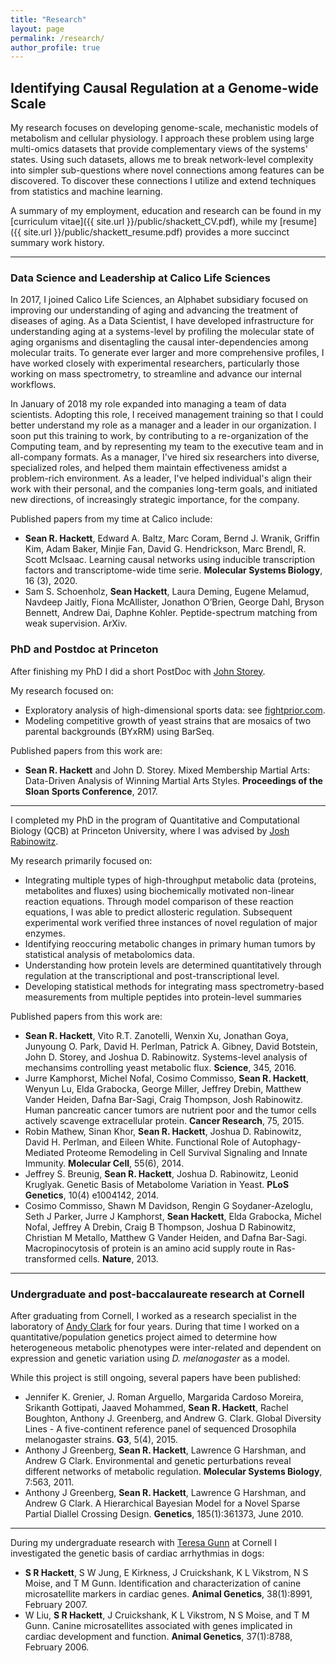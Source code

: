 ```yaml
---
title: "Research"
layout: page
permalink: /research/
author_profile: true
---
```




## Identifying Causal Regulation at a Genome-wide Scale

My research focuses on developing genome-scale, mechanistic models of metabolism and cellular physiology. I approach these problem using large multi-omics datasets that provide complementary views of the systems' states. Using such datasets, allows me to break network-level complexity into simpler sub-questions where novel connections among features can be discovered. To discover these connections I utilize and extend techniques from statistics and machine learning.

A summary of my employment, education and research can be found in my [curriculum vitae]({{ site.url }}/public/shackett_CV.pdf), while my [resume]({{ site.url }}/public/shackett_resume.pdf) provides a more succinct summary work history.

<hr>

### Data Science and Leadership at Calico Life Sciences

In 2017, I joined Calico Life Sciences, an Alphabet subsidiary focused on improving our understanding of aging and advancing the treatment of diseases of aging. As a Data Scientist, I have developed infrastructure for understanding aging at a systems-level by profiling the molecular state of aging organisms and disentagling the causal inter-dependencies among molecular traits. To generate ever larger and more comprehensive profiles, I have worked closely with experimental researchers, particularly those working on mass spectrometry, to streamline and advance our internal workflows. 

In January of 2018 my role expanded into managing a team of data scientists. Adopting this role, I received management training so that I could better understand my role as a manager and a leader in our organization. I soon put this training to work, by contributing to a re-organization of the Computing team, and by representing my team to the executive team and in all-company formats. As a manager, I've hired six researchers into diverse, specialized roles, and helped them maintain effectiveness amidst a problem-rich environment. As a leader, I've helped individual's align their work with their personal, and the companies long-term goals, and initiated new directions, of increasingly strategic importance, for the company.

Published papers from my time at Calico include:

- **Sean R. Hackett**, Edward A. Baltz, Marc Coram, Bernd J. Wranik, Griffin Kim, Adam Baker, Minjie Fan, David G. Hendrickson, Marc Brendl, R. Scott McIsaac. Learning causal networks using inducible transcription factors and transcriptome-wide time serie. **Molecular Systems Biology**, 16 (3), 2020.
- Sam S. Schoenholz, **Sean Hackett**, Laura Deming, Eugene Melamud, Navdeep Jaitly, Fiona McAllister, Jonathon O’Brien, George Dahl, Bryson Bennett, Andrew Dai, Daphne Kohler. Peptide-spectrum matching from weak supervision. ArXiv.

### PhD and Postdoc at Princeton

After finishing my PhD I did a short PostDoc with [John Storey](https://storeylab.org/).

My research focused on:

- Exploratory analysis of high-dimensional sports data: see [fightprior.com](https://www.fightprior.com).
- Modeling competitive growth of yeast strains that are mosaics of two parental backgrounds (BYxRM) using BarSeq.

Published papers from this work are:

- **Sean R. Hackett** and John D. Storey. Mixed Membership Martial Arts: Data-Driven Analysis of Winning Martial Arts Styles. **Proceedings of the Sloan Sports Conference**, 2017.

<hr>

I completed my PhD in the program of Quantitative and Computational Biology (QCB) at Princeton University, where I was advised by [Josh Rabinowitz](https://www.princeton.edu/genomics/rabinowitz/research/).

My research primarily focused on:

- Integrating multiple types of high-throughput metabolic data (proteins, metabolites and fluxes) using biochemically motivated non-linear reaction equations. Through model comparison of these reaction equations, I was able to predict allosteric regulation. Subsequent experimental work verified three instances of novel regulation of major enzymes.
- Identifying reoccuring metabolic changes in primary human tumors by statistical analysis of metabolomics data.
- Understanding how protein levels are determined quantitatively through regulation at the transcriptional and post-transcriptional level.
- Developing statistical methods for integrating mass spectrometry-based measurements from multiple peptides into protein-level summaries

Published papers from this work are:

- **Sean R. Hackett**, Vito R.T. Zanotelli, Wenxin Xu, Jonathan Goya, Junyoung O. Park, David H. Perlman, Patrick A. Gibney, David Botstein, John D. Storey, and Joshua D. Rabinowitz. Systems-level analysis of mechansims controlling yeast metabolic flux. **Science**, 345, 2016.
- Jurre Kamphorst, Michel Nofal, Cosimo Commisso, **Sean R. Hackett**, Wenyun Lu, Elda Grabocka, George Miller, Jeffrey Drebin, Matthew Vander Heiden, Dafna Bar-Sagi, Craig Thompson, Josh Rabinowitz. Human pancreatic cancer tumors are nutrient poor and the tumor cells actively scavenge extracellular protein. **Cancer Research**, 75, 2015.
- Robin Mathew, Sinan Khor, **Sean R. Hackett**, Joshua D. Rabinowitz, David H. Perlman, and Eileen White. Functional Role of Autophagy-Mediated Proteome Remodeling in Cell Survival Signaling and Innate Immunity. **Molecular Cell**, 55(6), 2014.
- Jeffrey S. Breunig, **Sean R. Hackett**, Joshua D. Rabinowitz, Leonid Kruglyak. Genetic Basis of Metabolome Variation in Yeast. **PLoS Genetics**, 10(4) e1004142, 2014.
- Cosimo Commisso, Shawn M Davidson, Rengin G Soydaner-Azeloglu, Seth J Parker, Jurre J Kamphorst, **Sean Hackett**, Elda Grabocka, Michel Nofal, Jeffrey A Drebin, Craig B Thompson, Joshua D Rabinowitz, Christian M Metallo, Matthew G Vander Heiden, and Dafna Bar-Sagi. Macropinocytosis of protein is an amino acid supply route in Ras-transformed cells. **Nature**, 2013.

<hr>

### Undergraduate and post-baccalaureate research at Cornell

After graduating from Cornell, I worked as a research specialist in the laboratory of [Andy Clark](https://blogs.cornell.edu/clarklabblog/) for four years. During that time I worked on a quantitative/population genetics project aimed to determine how heterogeneous metabolic phenotypes were inter-related and dependent on expression and genetic variation using *D. melanogaster* as a model.

While this project is still ongoing, several papers have been published:

- Jennifer K. Grenier, J. Roman Arguello, Margarida Cardoso Moreira, Srikanth Gottipati, Jaaved Mohammed, **Sean R. Hackett**, Rachel Boughton, Anthony J. Greenberg, and Andrew G. Clark. Global Diversity Lines - A five-continent reference panel of sequenced Drosophila melanogaster strains. **G3**, 5(4), 2015.
- Anthony J Greenberg, **Sean R. Hackett**, Lawrence G Harshman, and Andrew G Clark. Environmental and genetic perturbations reveal different networks of metabolic regulation. **Molecular Systems Biology**, 7:563, 2011.
- Anthony J Greenberg, **Sean R. Hackett**, Lawrence G Harshman, and Andrew G Clark. A Hierarchical Bayesian Model for a Novel Sparse Partial Diallel Crossing Design. **Genetics**, 185(1):361373, June 2010.

<hr>

During my undergraduate research with [Teresa Gunn](http://mclaughlinresearch.org/research-scientists/faculty/teresa-gunn/) at Cornell I investigated the genetic basis of cardiac arrhythmias in dogs:

- **S R Hackett**, S W Jung, E Kirkness, J Cruickshank, K L Vikstrom, N S Moise, and T M Gunn. Identification and characterization of canine microsatellite markers in cardiac genes. **Animal Genetics**, 38(1):8991, February 2007.
- W Liu, **S R Hackett**, J Cruickshank, K L Vikstrom, N S Moise, and T M Gunn. Canine microsatellites associated with genes implicated in cardiac development and function. **Animal Genetics**, 37(1):8788, February 2006.